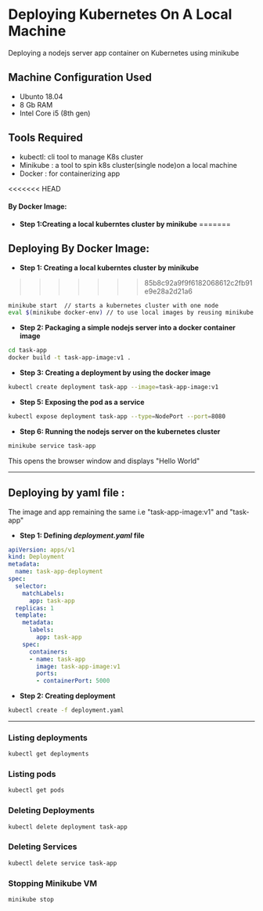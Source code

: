 # Deploying Kubernetes On A Local Machine

Deploying a nodejs server app container on Kubernetes using minikube
## Machine Configuration Used
* Ubunto 18.04
* 8 Gb RAM
* Intel Core i5 (8th gen)

## Tools Required
* kubectl: cli tool to manage K8s cluster
* Minikube :  a tool to spin k8s cluster(single node)on a local machine
* Docker : for containerizing app

<<<<<<< HEAD
#### By Docker Image:
* **Step 1:Creating a local kuberntes cluster by minikube**
=======
## Deploying By Docker Image:
* **Step 1: Creating a local kuberntes cluster by minikube**
>>>>>>> 85b8c92a9f9f6182068612c2fb91e9e28a2d21a6
```bash
minikube start  // starts a kubernetes cluster with one node
eval $(minikube docker-env) // to use local images by reusing minikube's built in docker-daemon
```
* **Step 2: Packaging a simple nodejs server into a docker container image**
```bash
cd task-app
docker build -t task-app-image:v1 .
```
* **Step 3: Creating a deployment by using the docker image**
```bash
kubectl create deployment task-app --image=task-app-image:v1
```
* **Step 5: Exposing the pod as a service**
```bash
kubectl expose deployment task-app --type=NodePort --port=8080
```
* **Step 6: Running the nodejs server on the kubernetes cluster**
```bash
minikube service task-app
```
This opens the browser window and displays "Hello World"

---------------------------

## Deploying by yaml file : 
The image and app remaining the same i.e "task-app-image:v1" and "task-app"
* **Step 1: Defining _deployment.yaml_ file**
```yaml
apiVersion: apps/v1
kind: Deployment
metadata:
  name: task-app-deployment
spec:
  selector:
    matchLabels:
      app: task-app
  replicas: 1
  template:
    metadata:
      labels:
        app: task-app
    spec:
      containers:
      - name: task-app
        image: task-app-image:v1
        ports:
        - containerPort: 5000
```
* **Step 2: Creating deployment**
```bash
kubectl create -f deployment.yaml
```
----------------------

### Listing deployments
```bash
kubectl get deployments
```


### Listing pods
```bash
kubectl get pods
```

### Deleting Deployments
```bash
kubectl delete deployment task-app
```
### Deleting Services
```bash
kubectl delete service task-app
```
### Stopping Minikube VM
```bash
minikube stop
```
